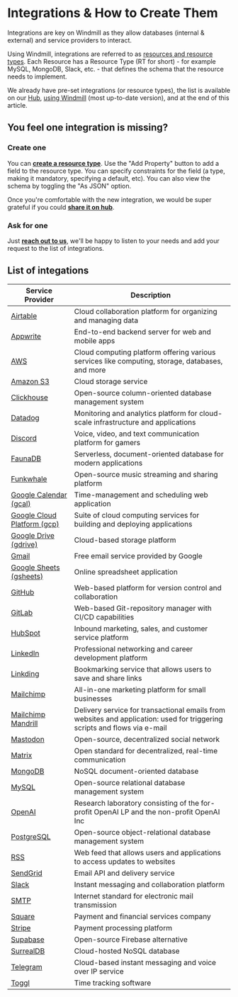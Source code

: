 # Integrations & How to Create Them

Integrations are key on Windmill as they allow databases (internal & external) and service providers to interact.

Using Windmill, integrations are referred to as [resources and resource types](../core_concepts/3_resources_and_types/index.md). Each Resource has a Resource Type (RT for short) - for example MySQL, MongoDB, Slack, etc. - that defines the schema that the resource needs to implement.

We already have pre-set integrations (or resource types), the list is available on our [Hub](https://hub.windmill.dev/resources), [using Windmill](https://docs.windmill.dev/docs/getting_started/how_to_use_windmill) (most up-to-date version), and at the end of this article.

## You feel one integration is missing?

### Create one

You can **[create a resource type](../core_concepts/3_resources_and_types/index.md#create-a-resource-type)**. Use the "Add Property" button to add a field to the resource type. You can specify constraints for the field (a type, making it mandatory, specifying a default, etc). You can also view the schema by toggling the "As JSON" option.

Once you're comfortable with the new integration, we would be super grateful if you could **[share it on hub](https://docs.windmill.dev/docs/misc/share_on_hub)**.

### Ask for one

Just **[reach out to us](../misc/6_getting_help/index.md)**, we'll be happy to listen to your needs and add your request to the list of integrations.


## List of integations

<!-- Add gdocs when validated -->

| Service Provider | Description |
| --- | --- |
| [Airtable](./airtable.md) | Cloud collaboration platform for organizing and managing data |
| [Appwrite](./appwrite.md) | End-to-end backend server for web and mobile apps |
| [AWS](./aws.md) | Cloud computing platform offering various services like computing, storage, databases, and more |
| [Amazon S3](./aws-s3.md) | Cloud storage service |
| [Clickhouse](./clickhouse.md) | Open-source column-oriented database management system |
| [Datadog](./datadog.md) | Monitoring and analytics platform for cloud-scale infrastructure and applications |
| [Discord](./discord.md) | Voice, video, and text communication platform for gamers |
| [FaunaDB](./faunadb.md) | Serverless, document-oriented database for modern applications |
| [Funkwhale](./funkwhale.md) | Open-source music streaming and sharing platform |
| [Google Calendar (gcal)](./gcal.md) | Time-management and scheduling web application |
| [Google Cloud Platform (gcp)](./gcp.md) | Suite of cloud computing services for building and deploying applications |
| [Google Drive (gdrive)](./gdrive.md) | Cloud-based storage platform |
| [Gmail](./gmail.md) | Free email service provided by Google |
| [Google Sheets (gsheets)](./gsheets.md) | Online spreadsheet application |
| [GitHub](./github.md) | Web-based platform for version control and collaboration |
| [GitLab](./gitlab.md) | Web-based Git-repository manager with CI/CD capabilities |
| [HubSpot](./hubspot.md) | Inbound marketing, sales, and customer service platform |
| [LinkedIn](./linkedin.md) | Professional networking and career development platform |
| [Linkding](./linkding.md) | Bookmarking service that allows users to save and share links |
| [Mailchimp](./mailchimp.md) | All-in-one marketing platform for small businesses |
| [Mailchimp Mandrill](./mailchimp_mandrill.md) | Delivery service for transactional emails from websites and application: used for triggering scripts and flows via e-mail |
| [Mastodon](./mastodon.md) | Open-source, decentralized social network |
| [Matrix](./matrix.md) | Open standard for decentralized, real-time communication |
| [MongoDB](./mongodb.md) | NoSQL document-oriented database |
| [MySQL](./mysql.md) | Open-source relational database management system |
| [OpenAI](./openai.md) | Research laboratory consisting of the for-profit OpenAI LP and the non-profit OpenAI Inc |
| [PostgreSQL](./postgresql.md) | Open-source object-relational database management system |
| [RSS](./rss.md) | Web feed that allows users and applications to access updates to websites |
| [SendGrid](./sendgrid.md) | Email API and delivery service |
| [Slack](./slack.md) | Instant messaging and collaboration platform |
| [SMTP](./smtp.md) | Internet standard for electronic mail transmission |
| [Square](./square.md) | Payment and financial services company |
| [Stripe](./stripe.md) | Payment processing platform |
| [Supabase](./supabase.md) | Open-source Firebase alternative |
| [SurrealDB](./surrealdb.md) | Cloud-hosted NoSQL database |
| [Telegram](./telegram.md) | Cloud-based instant messaging and voice over IP service |
| [Toggl](./toggl.md) | Time tracking software |